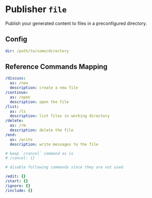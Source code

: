 # Publisher `file`

Publish your generated content to files in a preconfigured directory.

## Config

```yaml
dir: /path/to/some/directory
```

## Reference Commands Mapping

```yaml
/discuss:
  as: /new
  description: create a new file
/continue:
  as: /open
  description: open the file
/list:
  as: /ls
  description: list files in working directory
/delete:
  as: /rm
  description: delete the file
/end:
  as: /write
  description: write messages to the file

# keep `/cancel` command as is
# /cancel: {}

# disable following commands since they are not used

/edit: {}
/start: {}
/ignore: {}
/include: {}
```
